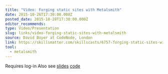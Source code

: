 ```yaml
---
title: "Video: Forging static sites with Metalsmith"
date: 2015-10-26T17:30:00.000Z
posted_date: 2015-10-28T17:30:00.000Z
editor_recommends:
type: Video/Presentation
slug: links/video-forging-static-sites-with-metalsmith
source: David Boyer at CodeNode, London
link: https://skillsmatter.com/skillscasts/6757-forging-static-sites-with-metalsmith#showModal?modal-signup-complete/
tool:
  - metalsmith
---
```

Requires log-in Also see [slides](https://slidr.io/misterdai/static-site-generation-using-metalsmith#1) [code](https://github.com/misterdai/metalsmith-examples)



